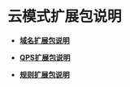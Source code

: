 # 云模式扩展包说明<a name="waf_01_1110"></a>

-   **[域名扩展包说明](域名扩展包说明.md)**  

-   **[QPS扩展包说明](QPS扩展包说明.md)**  

-   **[规则扩展包说明](规则扩展包说明.md)**  

